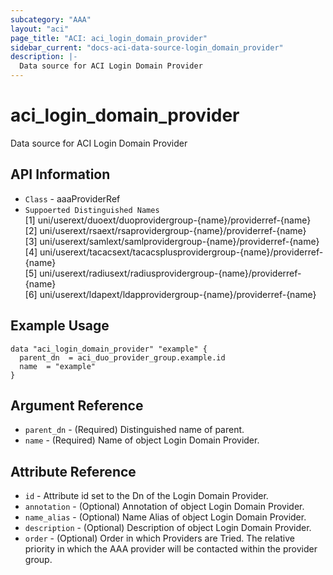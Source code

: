 ```yaml
---
subcategory: "AAA"
layout: "aci"
page_title: "ACI: aci_login_domain_provider"
sidebar_current: "docs-aci-data-source-login_domain_provider"
description: |-
  Data source for ACI Login Domain Provider
---
```


# aci_login_domain_provider #
Data source for ACI Login Domain Provider


## API Information ##
* `Class` - aaaProviderRef
* `Suppoerted Distinguished Names`<br>
[1] uni/userext/duoext/duoprovidergroup-{name}/providerref-{name}<br>
[2] uni/userext/rsaext/rsaprovidergroup-{name}/providerref-{name}<br>
[3] uni/userext/samlext/samlprovidergroup-{name}/providerref-{name}<br>
[4] uni/userext/tacacsext/tacacsplusprovidergroup-{name}/providerref-{name}<br>
[5] uni/userext/radiusext/radiusprovidergroup-{name}/providerref-{name}<br>
[6] uni/userext/ldapext/ldapprovidergroup-{name}/providerref-{name}<br>

## Example Usage ##
```hcl
data "aci_login_domain_provider" "example" {
  parent_dn  = aci_duo_provider_group.example.id
  name  = "example"
}
```

## Argument Reference ##
* `parent_dn` - (Required) Distinguished name of parent.
* `name` - (Required) Name of object Login Domain Provider.

## Attribute Reference ##
* `id` - Attribute id set to the Dn of the Login Domain Provider.
* `annotation` - (Optional) Annotation of object Login Domain Provider.
* `name_alias` - (Optional) Name Alias of object Login Domain Provider.
* `description` - (Optional) Description of object Login Domain Provider.
* `order` - (Optional) Order in which Providers are Tried. The relative priority in which the AAA provider will be contacted within the provider group. 
